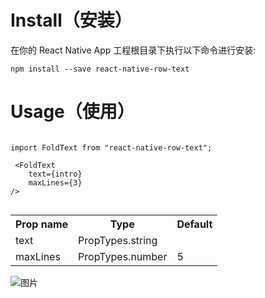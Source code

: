 # Install（安装）
在你的 React Native App 工程根目录下执行以下命令进行安装:

```
npm install --save react-native-row-text
```

# Usage（使用）
```

import FoldText from "react-native-row-text";

 <FoldText
	text={intro}
	maxLines={3}
/>


```

<table>
    <tr>
        <th>Prop name</th>
        <th>Type</th>
        <th>Default</th>
    </tr>
    <tr>
        <td>text</td>
        <td>PropTypes.string</td>
        <td></td>
    </tr>
    <tr>
        <td>maxLines</td>
        <td>PropTypes.number</td>
        <td>5</td>
    </tr>
</table>


![图片](https://github.com/17362663079/react-native-fold-text/demo.gif)
